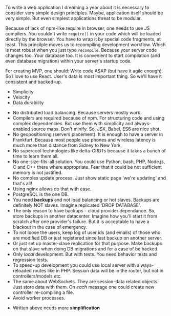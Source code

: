 To write a web application I dreaming a year about it is necessary to consider very simple design principles.
Maybe, application itself should be very simple. But even simplest applications threat to be modular.

Because of lack of npm-like require in browser, one needs to use JS compilers.
You couldn't write `require()` in your code which will be loaded directly by the browser.
You have to wrap it by special code fragments, at least. This princilple moves us to recompiling development workflow.
Which is most robust when you just type `recompile`. Because your server code changes too. Your database too.
It is convenient to start compilation (and even database migration) within your server's startup code.

For creating MVP, one should:
Write code ASAP (but have it agile enough). So I love to use React.
User's data is most important thing. So we'll have it consistent and backed-up.

* Simplicity
* Velocity
* Data durability

- No distributed load balancing. Because servers mostly work.
- Compilers are required because of npm. For structuring code and using complex dependencies.
  But use them with simplicity and always-enabled source maps. Don't minify.
  So, JSX, Babel, ES6 are nice shot.
- No geopositioning (servers placement). It is enough to have a server in Frankfurt.
  Because most people use phones and wireless latency is much more than distance from Sidney to New York.
- No supercool technologies like delta-CRDTs because it takes a bunch of time to learn them all.
- No one-size-fits-all solution. You could use Python, bash, PHP, Node.js, C and C++ there where appropriate.
  Fear that it could be not sufficient memory is not justified.
- No complex update process. Just show static page 'we're updating' and that's all!
- Using nginx allows do that with ease.
- PostgreSQL is the one DB.
- You need **backups** and not load balancing or hot slaves. Backups are definitely NOT slaves.
  Imagine replicated 'DROP DATABASE'.
- The only reason to have backups - cloud provider dependance. So, store backups in another datacenter.
  Imagine how you'll start it from scratch after one provider's failure. But it is acceptable to have a blackout in the case
  of emergency.
- To not loose the users, keep log of user ids (and emails) of those who are modified DB or just registered since last backup
  on another server.
- Or just set up master-slave replication for that purpose. Make backups on that slave when doing DB migrations
  and for a case of be hacked.
- Only _local_ development. But with tests. You need behavior tests and regression tests.
- To speed-up development you could use local server with always-reloaded routes like in PHP.
  Session data will be in the router, but not in controllers/models etc.
- The same about WebSockets. They are session-data related objects. Just store data with them.
  On _each_ message one could create new controller re-compiling a file.
- Avoid worker processes.

* Written above needs more **simplification**

